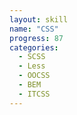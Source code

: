 ```yaml
---
layout: skill
name: "CSS"
progress: 87
categories:
  - SCSS
  - Less
  - OOCSS
  - BEM
  - ITCSS
---
```

